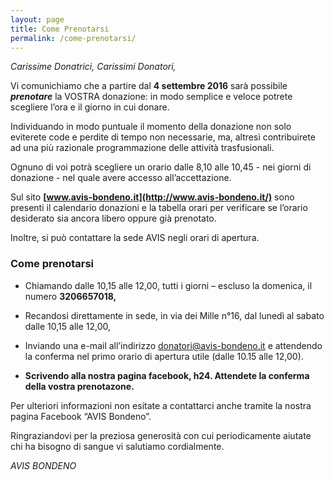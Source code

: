 ```yaml
---
layout: page
title: Come Prenotarsi
permalink: /come-prenotarsi/
---
```


_Carissime Donatrici, Carissimi Donatori,_

Vi comunichiamo che a partire dal **4 settembre 2016** sarà possibile _**prenotare**_ la VOSTRA donazione: in modo semplice e veloce potrete scegliere l’ora e il giorno in cui donare. 

Individuando in modo puntuale il momento della donazione non solo eviterete  code e perdite di tempo non necessarie, ma,  altresì contribuirete  ad una più  razionale programmazione delle  attività trasfusionali. 

Ognuno di voi potrà scegliere un orario dalle 8,10 alle 10,45  - nei giorni di donazione -  nel quale avere accesso all’accettazione.

Sul sito **[www.avis-bondeno.it](http://www.avis-bondeno.it/)** sono presenti  il calendario donazioni e la tabella orari  per verificare se l’orario desiderato sia ancora libero oppure già prenotato.

Inoltre, si può contattare la sede AVIS negli orari di apertura.

###  Come prenotarsi

- Chiamando
	dalle 10,15  alle 12,00, tutti i giorni – escluso  la domenica, il numero **3206657018,** 

- []()Recandosi
	direttamente in sede, in via dei Mille n°16,  dal lunedì al sabato
	dalle 10,15  alle 12,00, 

- Inviando una e-mail	all’indirizzo [donatori@avis-bondeno.it](mailto:donatori@avis-bondeno.it)
	 e attendendo la conferma  nel primo orario  di apertura utile 
	(dalle 10.15 alle 12,00). 
	
- **Scrivendo alla nostra pagina facebook, h24. Attendete la conferma della vostra prenotazone.**

Per ulteriori informazioni non esitate a contattarci anche tramite la nostra pagina Facebook “AVIS Bondeno”.

Ringraziandovi  per  la preziosa generosità con cui  periodicamente aiutate  chi ha bisogno di sangue vi salutiamo cordialmente.

_AVIS BONDENO_
